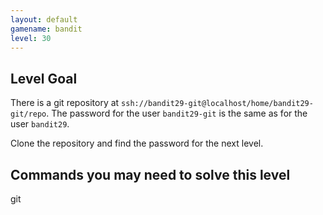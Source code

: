 ```yaml
---
layout: default
gamename: bandit
level: 30
---
```

Level Goal
----------
There is a git repository at `ssh://bandit29-git@localhost/home/bandit29-git/repo`. The password for the user `bandit29-git` is the same as for the user `bandit29`.

Clone the repository and find the password for the next level.


Commands you may need to solve this level
-----------------------------------------
git

